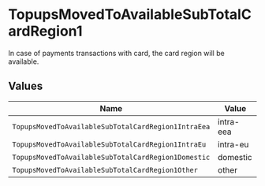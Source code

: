 # TopupsMovedToAvailableSubTotalCardRegion1

In case of payments transactions with card, the card region will be available.


## Values

| Name                                                | Value                                               |
| --------------------------------------------------- | --------------------------------------------------- |
| `TopupsMovedToAvailableSubTotalCardRegion1IntraEea` | intra-eea                                           |
| `TopupsMovedToAvailableSubTotalCardRegion1IntraEu`  | intra-eu                                            |
| `TopupsMovedToAvailableSubTotalCardRegion1Domestic` | domestic                                            |
| `TopupsMovedToAvailableSubTotalCardRegion1Other`    | other                                               |